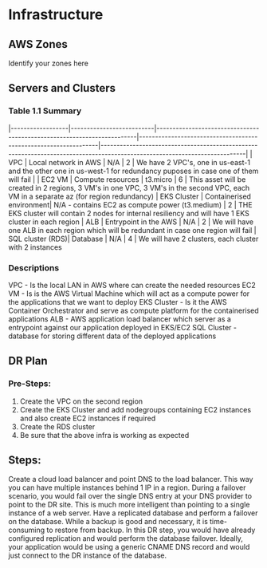 # Infrastructure

## AWS Zones
Identify your zones here

## Servers and Clusters

### Table 1.1 Summary
|------------------|--------------------------|------------------------------------------------------------------------|-----------------------------------------------------------------|---------------------------------------------------------------------------------------------------------------------------|
| VPC	           | Local network in AWS     | N/A 																   | 2                                                        		 | We have 2 VPC's, one in us-east-1 and the other one in us-west-1 for redundancy puposes in case one of them will fail     |
| EC2 VM           | Compute resources        | t3.micro															   | 6 																 | This asset will be created in 2 regions, 3 VM's in one VPC, 3 VM's in the second VPC, each VM in a separate az (for region redundancy)
| EKS Cluster      | Containerised environment| N/A - contains EC2 as compute power (t3.medium)                        | 2                                                               | THE EKS cluster will contain 2 nodes for internal resiliency and will have 1 EKS cluster in each region
| ALB              | Entrypoint in the AWS    | N/A                                                                    | 2                                                               | We will have one ALB in each region which will be redundant in case one region will fail
| SQL cluster (RDS)| Database                 | N/A                                                                    | 4                                                               | We will have 2 clusters, each cluster with 2 instances

### Descriptions
VPC - Is the local LAN in AWS where can create the needed resources
EC2 VM - Is is the AWS Virtual Machine which will act as a compute power for the applications that we want to deploy
EKS Cluster - Is it the AWS Container Orchestrator and serve as compute platform for the containerised applications
ALB - AWS application load balancer which server as a entrypoint against our application deployed in EKS/EC2
SQL Cluster - database for storing different data of the deployed applications

## DR Plan
### Pre-Steps:
1. Create the VPC on the second region
2. Create the EKS Cluster and add nodegroups containing EC2 instances and also create EC2 instances if required
3. Create the RDS cluster
4. Be sure that the above infra is working as expected

## Steps:
Create a cloud load balancer and point DNS to the load balancer. This way you can have multiple instances behind 1 IP in a region. During a failover scenario, you would fail over the single DNS entry at your DNS provider to point to the DR site. This is much more intelligent than pointing to a single instance of a web server.
Have a replicated database and perform a failover on the database. While a backup is good and necessary, it is time-consuming to restore from backup. In this DR step, you would have already configured replication and would perform the database failover. Ideally, your application would be using a generic CNAME DNS record and would just connect to the DR instance of the database.